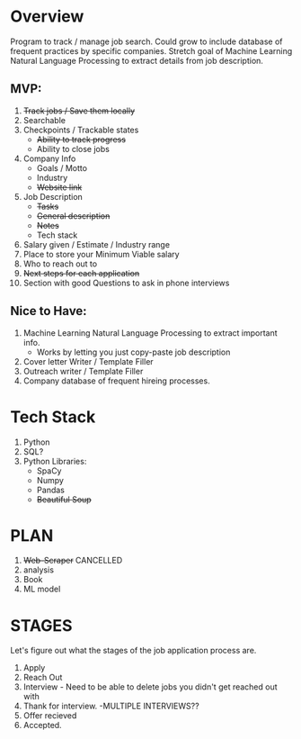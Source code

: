 # Overview

Program to track / manage job search. Could grow to include database of frequent practices by specific companies. Stretch goal of Machine Learning Natural Language Processing to extract details from job description.

## MVP:

1. ~~Track jobs / Save them locally~~
2. Searchable
3. Checkpoints / Trackable states
   - ~~Ability to track progress~~
   - Ability to close jobs
4. Company Info
   - Goals / Motto
   - Industry
   - ~~Website link~~
5. Job Description
   - ~~Tasks~~
   - ~~General description~~
   - ~~Notes~~
   - Tech stack
6. Salary given / Estimate / Industry range
7. Place to store your Minimum Viable salary
8. Who to reach out to
9. ~~Next steps for each application~~
10. Section with good Questions to ask in phone interviews

## Nice to Have:

1. Machine Learning Natural Language Processing to extract important info.
   - Works by letting you just copy-paste job description
2. Cover letter Writer / Template Filler
3. Outreach writer / Template Filler
4. Company database of frequent hireing processes.

# Tech Stack

1. Python
2. SQL?
3. Python Libraries:
   - SpaCy
   - Numpy
   - Pandas
   - ~~Beautiful Soup~~

# PLAN

1. ~~Web-Scraper~~ CANCELLED
2. analysis
3. Book
4. ML model

# STAGES

Let's figure out what the stages of the job application process are.

1. Apply
2. Reach Out
3. Interview - Need to be able to delete jobs you didn't get reached out with
4. Thank for interview. -MULTIPLE INTERVIEWS??
5. Offer recieved
6. Accepted.
